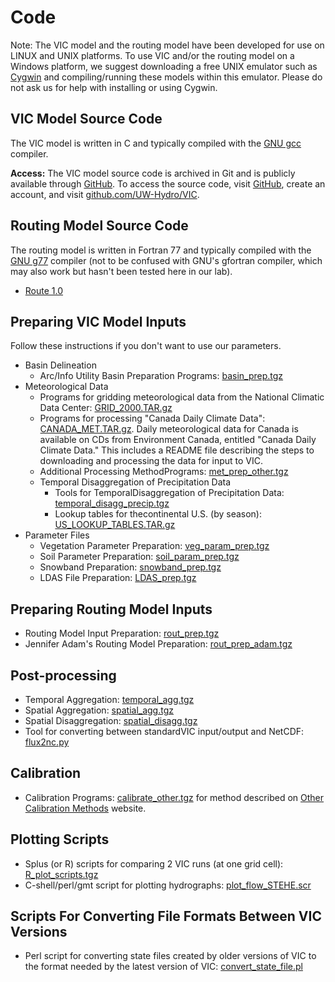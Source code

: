 # Code

Note: The VIC model and the routing model have been developed for use on LINUX and UNIX platforms. To use VIC and/or the routing model on a Windows platform, we suggest downloading a free UNIX emulator such as [Cygwin](http://www.cygwin.com) and compiling/running these models within this emulator. Please do not ask us for help with installing or using Cygwin.

## VIC Model Source Code

The VIC model is written in C and typically compiled with the [GNU gcc](http://gcc.gnu.org/) compiler.

**Access:** The VIC model source code is archived in Git and is publicly available through [GitHub](https://github.com). To access the source code, visit [GitHub](https://github.com), create an account, and visit [github.com/UW-Hydro/VIC](https://github.com/UW-Hydro/VIC).

## Routing Model Source Code

The routing model is written in Fortran 77 and typically compiled with the [GNU g77](http://gcc.gnu.org/software/fortran/fortran.html) compiler (not to be confused with GNU's gfortran compiler, which may also work but hasn't been tested here in our lab).

*   [Route 1.0](ftp://ftp.hydro.washington.edu/pub/HYDRO/models/VIC/Source_Code/route_code_1.0.tgz)

## Preparing VIC Model Inputs

Follow these instructions if you don't want to use our parameters.

*   Basin Delineation
    *   Arc/Info Utility Basin Preparation Programs: [basin_prep.tgz](ftp://ftp.hydro.washington.edu/pub/HYDRO/models/VIC/Utility_Programs/basin_prep.tgz)
*   Meteorological Data
    *   Programs for gridding meteorological data from the National Climatic Data Center: [GRID_2000.TAR.gz](ftp://ftp.hydro.washington.edu/pub/HYDRO/models/VIC/Utility_Programs/GRID_2000.TAR.gz)
    *   Programs for processing "Canada Daily Climate Data": [CANADA_MET.TAR.gz](ftp://ftp.hydro.washington.edu/pub/HYDRO/models/VIC/Utility_Programs/CANADA_MET.TAR.gz). Daily meteorological data for Canada is available on CDs from Environment Canada, entitled "Canada Daily Climate Data." This includes a README file describing the steps to downloading and processing the data for input to VIC.
    *   Additional Processing MethodPrograms: [met_prep_other.tgz](ftp://ftp.hydro.washington.edu/pub/HYDRO/models/VIC/Utility_Programs/met_prep_other.tgz)
    *   Temporal Disaggregation of Precipitation Data
        *   Tools for TemporalDisaggregation of Precipitation Data: [temporal_disagg_precip.tgz](ftp://ftp.hydro.washington.edu/pub/HYDRO/models/VIC/Utility_Programs/temporal_disagg_precip.tgz)
        *   Lookup tables for thecontinental U.S. (by season): [US_LOOKUP_TABLES.TAR.gz](ftp://ftp.hydro.washington.edu/pub/HYDRO/models/VIC/Utility_Programs/US_LOOKUP_TABLES.TAR.gz)
*   Parameter Files
    *   Vegetation Parameter Preparation: [veg_param_prep.tgz](ftp://ftp.hydro.washington.edu/pub/HYDRO/models/VIC/Utility_Programs/veg_param_prep.tgz)
    *   Soil Parameter Preparation: [soil_param_prep.tgz](ftp://ftp.hydro.washington.edu/pub/HYDRO/models/VIC/Utility_Programs/soil_param_prep.tgz)
    *   Snowband Preparation: [snowband_prep.tgz](ftp://ftp.hydro.washington.edu/pub/HYDRO/models/VIC/Utility_Programs/snowband_prep.tgz)
    *   LDAS File Preparation: [LDAS_prep.tgz](ftp://ftp.hydro.washington.edu/pub/HYDRO/models/VIC/Utility_Programs/LDAS_prep.tgz)

## Preparing Routing Model Inputs

*   Routing Model Input Preparation: [rout_prep.tgz](ftp://ftp.hydro.washington.edu/pub/HYDRO/models/VIC/Utility_Programs/rout_prep.tgz)
*   Jennifer Adam's Routing Model Preparation: [rout_prep_adam.tgz](ftp://ftp.hydro.washington.edu/pub/HYDRO/models/VIC/Utility_Programs/rout_prep_adam.tgz)

## Post-processing

*   Temporal Aggregation: [temporal_agg.tgz](ftp://ftp.hydro.washington.edu/pub/HYDRO/models/VIC/Utility_Programs/temporal_agg.tgz)
*   Spatial Aggregation: [spatial_agg.tgz](ftp://ftp.hydro.washington.edu/pub/HYDRO/models/VIC/Utility_Programs/spatial_agg.tgz)
*   Spatial Disaggregation: [spatial_disagg.tgz](ftp://ftp.hydro.washington.edu/pub/HYDRO/models/VIC/Utility_Programs/spatial_disagg.tgz)
*   Tool for converting between standardVIC input/output and NetCDF: [flux2nc.py](ftp://ftp.hydro.washington.edu/pub/HYDRO/models/VIC/Utility_Programs/flux2nc.py)

## Calibration

*   Calibration Programs: [calibrate_other.tgz](ftp://ftp.hydro.washington.edu/pub/HYDRO/models/VIC/Utility_Programs/calibrate_other.tgz) for method described on [Other Calibration Methods](../Documentation/CalibrateMethodOther.md) website.

## Plotting Scripts

*   Splus (or R) scripts for comparing 2 VIC runs (at one grid cell): [R_plot_scripts.tgz](ftp://ftp.hydro.washington.edu/pub/HYDRO/models/VIC/Plotting_Scripts/R_plot_scripts.tgz)
*   C-shell/perl/gmt script for plotting hydrographs: [plot_flow_STEHE.scr](ftp://ftp.hydro.washington.edu/pub/HYDRO/models/VIC/Plotting_Scripts/plot_flow_STEHE.scr)

## Scripts For Converting File Formats Between VIC Versions

*   Perl script for converting state files created by older versions of VIC to the format needed by the latest version of VIC: [convert_state_file.pl](ftp://ftp.hydro.washington.edu/pub/HYDRO/models/VIC/Utility_Programs/convert_state_file.pl)
